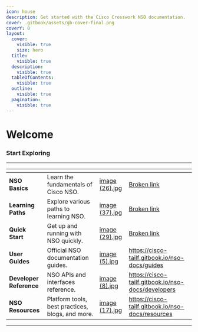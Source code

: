 ```yaml
---
icon: house
description: Get started with the Cisco Crosswork NSO documentation.
cover: .gitbook/assets/gb-cover-final.png
coverY: 0
layout:
  cover:
    visible: true
    size: hero
  title:
    visible: true
  description:
    visible: true
  tableOfContents:
    visible: true
  outline:
    visible: true
  pagination:
    visible: true
---
```


# Welcome

### Start Exploring

***

<table data-view="cards"><thead><tr><th></th><th></th><th data-hidden data-card-cover data-type="files"></th><th data-hidden data-card-target data-type="content-ref"></th></tr></thead><tbody><tr><td><strong>NSO Basics</strong></td><td>Learn the fundamentals of Cisco NSO.</td><td><a href=".gitbook/assets/image (26).jpg">image (26).jpg</a></td><td><a href="broken-reference">Broken link</a></td></tr><tr><td><strong>Learning Paths</strong></td><td>Explore various paths to learning NSO.</td><td><a href=".gitbook/assets/image (37).jpg">image (37).jpg</a></td><td><a href="broken-reference">Broken link</a></td></tr><tr><td><strong>Quick Start</strong></td><td>Get up and running with NSO quickly.</td><td><a href=".gitbook/assets/image (29).jpg">image (29).jpg</a></td><td><a href="broken-reference">Broken link</a></td></tr><tr><td><strong>User Guides</strong></td><td>Official NSO documentation guides.</td><td><a href=".gitbook/assets/image (5).jpg">image (5).jpg</a></td><td><a href="https://cisco-tailf.gitbook.io/nso-docs/guides">https://cisco-tailf.gitbook.io/nso-docs/guides</a></td></tr><tr><td><strong>Developer Reference</strong></td><td>NSO APIs and interfaces reference.</td><td><a href=".gitbook/assets/image (8).jpg">image (8).jpg</a></td><td><a href="https://cisco-tailf.gitbook.io/nso-docs/developers">https://cisco-tailf.gitbook.io/nso-docs/developers</a></td></tr><tr><td><strong>NSO Resources</strong></td><td>Platform tools, best practices, blogs, and more.</td><td><a href=".gitbook/assets/image (17).jpg">image (17).jpg</a></td><td><a href="https://cisco-tailf.gitbook.io/nso-docs/resources">https://cisco-tailf.gitbook.io/nso-docs/resources</a></td></tr></tbody></table>

***
